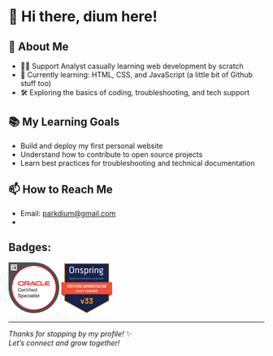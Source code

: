 # 👋 Hi there, dium here!

## 🌱 About Me
- 🧑‍💻 Support Analyst casually learning web development by scratch
- 🚀 Currently learning: HTML, CSS, and JavaScript (a little bit of Github stuff too)
- 🛠️ Exploring the basics of coding, troubleshooting, and tech support

## 📚 My Learning Goals
- Build and deploy my first personal website
- Understand how to contribute to open source projects
- Learn best practices for troubleshooting and technical documentation

## 📫 How to Reach Me
- Email: parkdium@gmail.com
- 

## Badges:
<img src="Oracle-Certification-badge_OC-Specialist600X600.png" width="100" alt="Oracle"/> <img src="onspring-badge-58626.png" width="100" alt="Onspring"/>


---

_Thanks for stopping by my profile!_ ✨  
_Let’s connect and grow together!_
